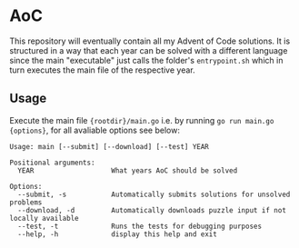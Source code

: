 # AoC
This repository will eventually contain all my Advent of Code solutions.
It is structured in a way that each year can be solved with a different language since the main "executable" just calls the folder's `entrypoint.sh` which in turn executes the main file of the respective year.

## Usage
Execute the main file `{rootdir}/main.go` i.e. by running `go run main.go {options}`, for all avaliable options see below:

```
Usage: main [--submit] [--download] [--test] YEAR

Positional arguments:
  YEAR                   What years AoC should be solved

Options:
  --submit, -s           Automatically submits solutions for unsolved problems
  --download, -d         Automatically downloads puzzle input if not locally available
  --test, -t             Runs the tests for debugging purposes
  --help, -h             display this help and exit
```
